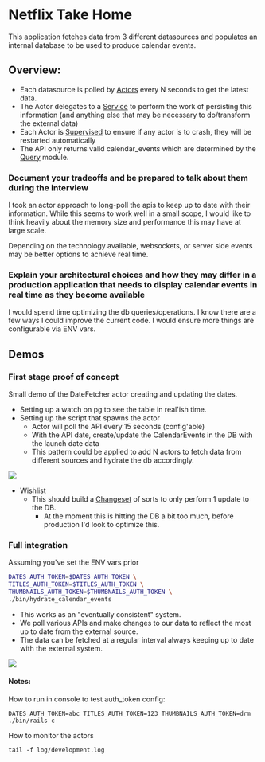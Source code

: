 # Netflix Take Home

This application fetches data from 3 different datasources and populates an internal database to be used to produce calendar events.

## Overview:

- Each datasource is polled by [Actors](https://github.com/gogogarrett/netflix_takehome/blob/master/app/actors/actor/date_fetcher.rb) every N seconds to get the latest data.
- The Actor delegates to a [Service](https://github.com/gogogarrett/netflix_takehome/blob/master/app/services/service/hydrate_date.rb) to perform the work of persisting this information (and anything else that may be necessary to do/transform the external data)
- Each Actor is [Supervised](https://github.com/gogogarrett/netflix_takehome/blob/master/lib/hydration_supervisor.rb) to ensure if any actor is to crash, they will be restarted automatically
- The API only returns valid calendar_events which are determined by the [Query](https://github.com/gogogarrett/netflix_takehome/blob/master/app/queries/query/calendar_events.rb) module.

### Document your tradeoffs and be prepared to talk about them during the interview

I took an actor approach to long-poll the apis to keep up to date with their information. While this seems to work well in a small scope, I would like to think heavily about the memory size and performance this may have at large scale.

Depending on the technology available, websockets, or server side events may be better options to achieve real time.

### Explain your architectural choices and how they may differ in a production application that needs to display calendar events in real time as they become available

I would spend time optimizing the db queries/operations. I know there are a few ways I could improve the current code.
I would ensure more things are configurable via ENV vars.

## Demos

### First stage proof of concept

Small demo of the DateFetcher actor creating and updating the dates.

- Setting up a watch on pg to see the table in real'ish time.
- Setting up the script that spawns the actor
  - Actor will poll the API every 15 seconds (config'able)
  - With the API date, create/update the CalendarEvents in the DB with the launch date data
  - This pattern could be applied to add N actors to fetch data from different sources and hydrate the db accordingly.

![](adding_date_syncing.gif)

- Wishlist
  - This should build a [Changeset](https://hexdocs.pm/ecto/Ecto.Changeset.html) of sorts to only perform 1 update to the DB.
    - At the moment this is hitting the DB a bit too much, before production I'd look to optimize this.


### Full integration

Assuming you've set the ENV vars prior

```sh
DATES_AUTH_TOKEN=$DATES_AUTH_TOKEN \
TITLES_AUTH_TOKEN=$TITLES_AUTH_TOKEN \
THUMBNAILS_AUTH_TOKEN=$THUMBNAILS_AUTH_TOKEN \
./bin/hydrate_calendar_events
```

- This works as an "eventually consistent" system.
- We poll various APIs and make changes to our data to reflect the most up to date from the external source.
- The data can be fetched at a regular interval always keeping up to date with the external system.

![](full_integration.gif)


#### Notes:

How to run in console to test auth_token config:

```
DATES_AUTH_TOKEN=abc TITLES_AUTH_TOKEN=123 THUMBNAILS_AUTH_TOKEN=drm ./bin/rails c
```

How to monitor the actors

```
tail -f log/development.log
```
